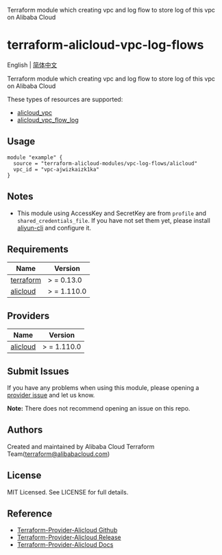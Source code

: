 Terraform module which creating vpc and log flow to store log of this vpc on Alibaba Cloud

terraform-alicloud-vpc-log-flows
=====================================================================

English | [简体中文](README-CN.md)

Terraform module which creating vpc and log flow to store log of this vpc on Alibaba Cloud

These types of resources are supported:

* [alicloud_vpc](https://registry.terraform.io/providers/aliyun/alicloud/latest/docs/resources/vpc)
* [alicloud_vpc_flow_log](https://registry.terraform.io/providers/aliyun/alicloud/latest/docs/resources/vpc_flow_log)

## Usage

```hcl
module "example" {
  source = "terraform-alicloud-modules/vpc-log-flows/alicloud"
  vpc_id = "vpc-ajwizkaizk1ka"
}
```

## Notes

* This module using AccessKey and SecretKey are from `profile` and `shared_credentials_file`. If you have not set them
  yet, please install [aliyun-cli](https://github.com/aliyun/aliyun-cli#installation) and configure it.

## Requirements

| Name | Version |
|------|---------|
| <a name="requirement_terraform"></a> [terraform](#requirement\_terraform) | > = 0.13.0 |
| <a name="requirement_alicloud"></a> [alicloud](#requirement\_alicloud) | > = 1.110.0 |

## Providers

| Name | Version |
|------|---------|
| <a name="provider_alicloud"></a> [alicloud](#provider\_alicloud) | > = 1.110.0 |

## Submit Issues

If you have any problems when using this module, please opening
a [provider issue](https://github.com/aliyun/terraform-provider-alicloud/issues/new) and let us know.

**Note:** There does not recommend opening an issue on this repo.

## Authors

Created and maintained by Alibaba Cloud Terraform Team(terraform@alibabacloud.com)

## License

MIT Licensed. See LICENSE for full details.

## Reference

* [Terraform-Provider-Alicloud Github](https://github.com/aliyun/terraform-provider-alicloud)
* [Terraform-Provider-Alicloud Release](https://releases.hashicorp.com/terraform-provider-alicloud/)
* [Terraform-Provider-Alicloud Docs](https://registry.terraform.io/providers/aliyun/alicloud/latest/docs)
